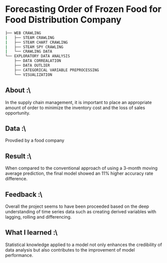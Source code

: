 # Forecasting Order of Frozen Food for Food Distribution Company

```bash
├── WEB CRAWLING
|   ├── STEAM CRAWLING
|   ├── STEAM CHART CRAWLING
|   ├── STEAM SPY CRAWLING
|   └── CRAWLING DATA
└── EXPLORATORY DATA ANALYSIS
    ├── DATA CORREALATION
    ├── DATA OUTLIER
    ├── CATEGORICAL VARIABLE PREPROCESSING
    └── VISUALIZATION
```

## About :\
In the supply chain management, it is important to place an appropriate amount of order to minimize the inventory cost and the loss of sales opportunity.  

## Data :\
Provdied by a food company

## Result :\
When compared to the conventional approach of using a 3-month moving average prediction, the final model showed an 11% higher accuracy rate difference.

## Feedback :\
Overall the project seems to have been proceeded based on the deep  understanding of time series data such as creating derived variables with lagging, rolling and differencing. 

## What I learned :\
Statistical knowledge applied to a model not only enhances the credibility of data analysis but also contributes to the improvement of model performance.